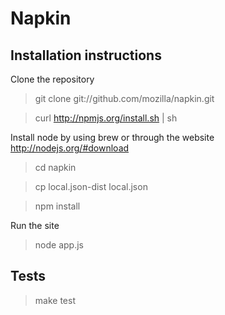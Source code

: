 # Napkin

## Installation instructions

Clone the repository

> git clone git://github.com/mozilla/napkin.git

> curl http://npmjs.org/install.sh | sh

Install node by using brew or through the website http://nodejs.org/#download

> cd napkin

> cp local.json-dist local.json

> npm install

Run the site

> node app.js

## Tests

> make test
